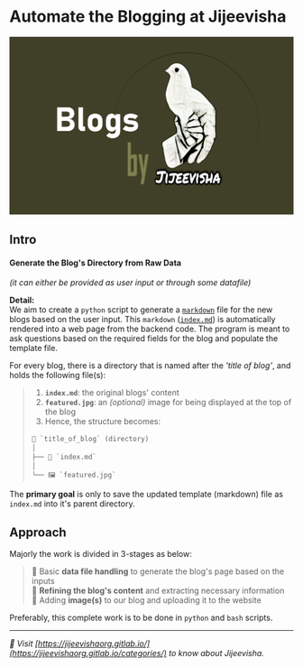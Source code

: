 # **Automate the Blogging at Jijeevisha**  

![Project Header](../assets/img/featured.png)  

## **Intro**  

#### Generate the Blog's Directory from Raw Data  
_(it can either be provided as user input or through some datafile)_  

**Detail:**  
We aim to create a `python` script to generate a [`markdown`](https://enterprise.github.com/downloads/en/markdown-cheatsheet.pdf) file for the new blogs based on the user input. This `markdown` ([`index.md`](../template/blogs.md)) is automatically rendered into a web page from the backend code. The program is meant to ask questions based on the required fields for the blog and populate the template file.  

For every blog, there is a directory that is named after the _'title of blog'_, and holds the following file(s):  
> 1. **`index.md`**: the original blogs' content  
> 2. **`featured.jpg`**: an _(optional)_ image for being displayed at the top of the blog  
> 3. Hence, the structure becomes:  
> ```  
> 📁 `title_of_blog` (directory)  
> │  
> ├── 📄 `index.md`       
> │  
> └── 🖼️ `featured.jpg`  
> ```

The **primary goal** is only to save the updated template (markdown) file as `index.md` into it's parent directory.  


## Approach  

Majorly the work is divided in 3-stages as below:  

> 📌 Basic **data file handling** to generate the blog's page based on the inputs  
> 📌 **Refining the blog's content** and extracting necessary information  
> 📌 Adding **image(s)** to our blog and uploading it to the website  

Preferably, this complete work is to be done in `python` and `bash` scripts.  

---  

_🔗 Visit [https://jijeevishaorg.gitlab.io/](https://jijeevishaorg.gitlab.io/categories/) to know about Jijeevisha._  


